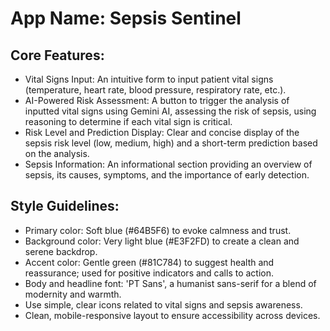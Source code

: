 # **App Name**: Sepsis Sentinel

## Core Features:

- Vital Signs Input: An intuitive form to input patient vital signs (temperature, heart rate, blood pressure, respiratory rate, etc.).
- AI-Powered Risk Assessment: A button to trigger the analysis of inputted vital signs using Gemini AI, assessing the risk of sepsis, using reasoning to determine if each vital sign is critical.
- Risk Level and Prediction Display: Clear and concise display of the sepsis risk level (low, medium, high) and a short-term prediction based on the analysis.
- Sepsis Information: An informational section providing an overview of sepsis, its causes, symptoms, and the importance of early detection.

## Style Guidelines:

- Primary color: Soft blue (#64B5F6) to evoke calmness and trust.
- Background color: Very light blue (#E3F2FD) to create a clean and serene backdrop.
- Accent color: Gentle green (#81C784) to suggest health and reassurance; used for positive indicators and calls to action.
- Body and headline font: 'PT Sans', a humanist sans-serif for a blend of modernity and warmth.
- Use simple, clear icons related to vital signs and sepsis awareness.
- Clean, mobile-responsive layout to ensure accessibility across devices.